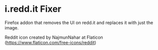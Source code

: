 # i.redd.it Fixer

Firefox addon that removes the UI on redd.it and replaces it with just the image.

Reddit icon created by NajmunNahar at Flaticon (https://www.flaticon.com/free-icons/reddit)